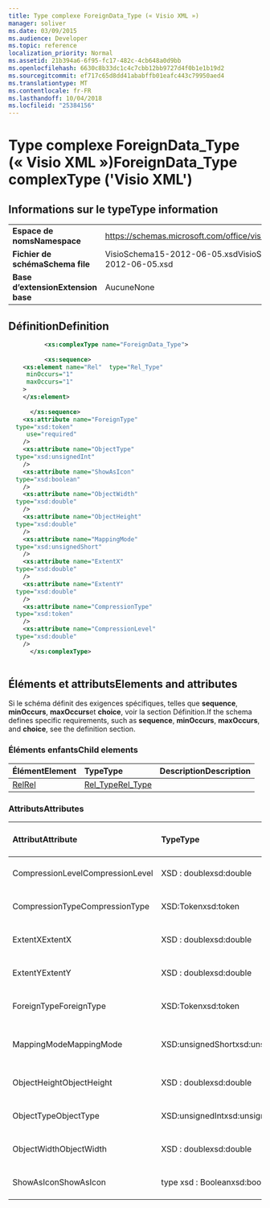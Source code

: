 ```yaml
---
title: Type complexe ForeignData_Type (« Visio XML »)
manager: soliver
ms.date: 03/09/2015
ms.audience: Developer
ms.topic: reference
localization_priority: Normal
ms.assetid: 21b394a6-6f95-fc17-482c-4cb648a0d9bb
ms.openlocfilehash: 6630c8b33dc1c4c7cbb12bb9727d4f0b1e1b19d2
ms.sourcegitcommit: ef717c65d8dd41ababffb01eafc443c79950aed4
ms.translationtype: MT
ms.contentlocale: fr-FR
ms.lasthandoff: 10/04/2018
ms.locfileid: "25384156"
---
```

# <a name="foreigndatatype-complextype-visio-xml"></a><span data-ttu-id="178fb-102">Type complexe ForeignData_Type (« Visio XML »)</span><span class="sxs-lookup"><span data-stu-id="178fb-102">ForeignData_Type complexType ('Visio XML')</span></span>

## <a name="type-information"></a><span data-ttu-id="178fb-103">Informations sur le type</span><span class="sxs-lookup"><span data-stu-id="178fb-103">Type information</span></span>

|||
|:-----|:-----|
|<span data-ttu-id="178fb-104">**Espace de noms**</span><span class="sxs-lookup"><span data-stu-id="178fb-104">**Namespace**</span></span> <br/> |https://schemas.microsoft.com/office/visio/2011/1/core  <br/> |
|<span data-ttu-id="178fb-105">**Fichier de schéma**</span><span class="sxs-lookup"><span data-stu-id="178fb-105">**Schema file**</span></span> <br/> |<span data-ttu-id="178fb-106">VisioSchema15-2012-06-05.xsd</span><span class="sxs-lookup"><span data-stu-id="178fb-106">VisioSchema15-2012-06-05.xsd</span></span>  <br/> |
|<span data-ttu-id="178fb-107">**Base d’extension**</span><span class="sxs-lookup"><span data-stu-id="178fb-107">**Extension base**</span></span> <br/> |<span data-ttu-id="178fb-108">Aucune</span><span class="sxs-lookup"><span data-stu-id="178fb-108">None</span></span>  <br/> |
   
## <a name="definition"></a><span data-ttu-id="178fb-109">Définition</span><span class="sxs-lookup"><span data-stu-id="178fb-109">Definition</span></span>

```XML
          <xs:complexType name="ForeignData_Type">
          
          <xs:sequence>
    <xs:element name="Rel"  type="Rel_Type"
     minOccurs="1"
     maxOccurs="1"
    >
    </xs:element>
    
      </xs:sequence>
    <xs:attribute name="ForeignType"
  type="xsd:token"
     use="required"
    />
    <xs:attribute name="ObjectType"
  type="xsd:unsignedInt"
    />
    <xs:attribute name="ShowAsIcon"
  type="xsd:boolean"
    />
    <xs:attribute name="ObjectWidth"
  type="xsd:double"
    />
    <xs:attribute name="ObjectHeight"
  type="xsd:double"
    />
    <xs:attribute name="MappingMode"
  type="xsd:unsignedShort"
    />
    <xs:attribute name="ExtentX"
  type="xsd:double"
    />
    <xs:attribute name="ExtentY"
  type="xsd:double"
    />
    <xs:attribute name="CompressionType"
  type="xsd:token"
    />
    <xs:attribute name="CompressionLevel"
  type="xsd:double"
    />
      </xs:complexType>
      
```

## <a name="elements-and-attributes"></a><span data-ttu-id="178fb-110">Éléments et attributs</span><span class="sxs-lookup"><span data-stu-id="178fb-110">Elements and attributes</span></span>

<span data-ttu-id="178fb-111">Si le schéma définit des exigences spécifiques, telles que **sequence**, **minOccurs**, **maxOccurs**et **choice**, voir la section Définition.</span><span class="sxs-lookup"><span data-stu-id="178fb-111">If the schema defines specific requirements, such as **sequence**, **minOccurs**, **maxOccurs**, and **choice**, see the definition section.</span></span> 
  
### <a name="child-elements"></a><span data-ttu-id="178fb-112">Éléments enfants</span><span class="sxs-lookup"><span data-stu-id="178fb-112">Child elements</span></span>

|<span data-ttu-id="178fb-113">**Élément**</span><span class="sxs-lookup"><span data-stu-id="178fb-113">**Element**</span></span>|<span data-ttu-id="178fb-114">**Type**</span><span class="sxs-lookup"><span data-stu-id="178fb-114">**Type**</span></span>|<span data-ttu-id="178fb-115">**Description**</span><span class="sxs-lookup"><span data-stu-id="178fb-115">**Description**</span></span>|
|:-----|:-----|:-----|
|[<span data-ttu-id="178fb-116">Rel</span><span class="sxs-lookup"><span data-stu-id="178fb-116">Rel</span></span>](rel-element-foreigndata_type-complextypevisio-xml.md) <br/> |[<span data-ttu-id="178fb-117">Rel_Type</span><span class="sxs-lookup"><span data-stu-id="178fb-117">Rel_Type</span></span>](rel_type-complextypevisio-xml.md) <br/> ||
   
### <a name="attributes"></a><span data-ttu-id="178fb-118">Attributs</span><span class="sxs-lookup"><span data-stu-id="178fb-118">Attributes</span></span>

|<span data-ttu-id="178fb-119">**Attribut**</span><span class="sxs-lookup"><span data-stu-id="178fb-119">**Attribute**</span></span>|<span data-ttu-id="178fb-120">**Type**</span><span class="sxs-lookup"><span data-stu-id="178fb-120">**Type**</span></span>|<span data-ttu-id="178fb-121">**Obligatoire**</span><span class="sxs-lookup"><span data-stu-id="178fb-121">**Required**</span></span>|<span data-ttu-id="178fb-122">**Description**</span><span class="sxs-lookup"><span data-stu-id="178fb-122">**Description**</span></span>|<span data-ttu-id="178fb-123">**Valeurs possibles**</span><span class="sxs-lookup"><span data-stu-id="178fb-123">**Possible values**</span></span>|
|:-----|:-----|:-----|:-----|:-----|
|<span data-ttu-id="178fb-124">CompressionLevel</span><span class="sxs-lookup"><span data-stu-id="178fb-124">CompressionLevel</span></span>  <br/> |<span data-ttu-id="178fb-125">XSD : double</span><span class="sxs-lookup"><span data-stu-id="178fb-125">xsd:double</span></span>  <br/> |<span data-ttu-id="178fb-126">facultatif</span><span class="sxs-lookup"><span data-stu-id="178fb-126">optional</span></span>  <br/> ||<span data-ttu-id="178fb-127">Valeurs du type xsd : double.</span><span class="sxs-lookup"><span data-stu-id="178fb-127">Values of the xsd:double type.</span></span>  <br/> |
|<span data-ttu-id="178fb-128">CompressionType</span><span class="sxs-lookup"><span data-stu-id="178fb-128">CompressionType</span></span>  <br/> |<span data-ttu-id="178fb-129">XSD:Token</span><span class="sxs-lookup"><span data-stu-id="178fb-129">xsd:token</span></span>  <br/> |<span data-ttu-id="178fb-130">facultatif</span><span class="sxs-lookup"><span data-stu-id="178fb-130">optional</span></span>  <br/> ||<span data-ttu-id="178fb-131">Valeurs du type xsd:token.</span><span class="sxs-lookup"><span data-stu-id="178fb-131">Values of the xsd:token type.</span></span>  <br/> |
|<span data-ttu-id="178fb-132">ExtentX</span><span class="sxs-lookup"><span data-stu-id="178fb-132">ExtentX</span></span>  <br/> |<span data-ttu-id="178fb-133">XSD : double</span><span class="sxs-lookup"><span data-stu-id="178fb-133">xsd:double</span></span>  <br/> |<span data-ttu-id="178fb-134">facultatif</span><span class="sxs-lookup"><span data-stu-id="178fb-134">optional</span></span>  <br/> ||<span data-ttu-id="178fb-135">Valeurs du type xsd : double.</span><span class="sxs-lookup"><span data-stu-id="178fb-135">Values of the xsd:double type.</span></span>  <br/> |
|<span data-ttu-id="178fb-136">ExtentY</span><span class="sxs-lookup"><span data-stu-id="178fb-136">ExtentY</span></span>  <br/> |<span data-ttu-id="178fb-137">XSD : double</span><span class="sxs-lookup"><span data-stu-id="178fb-137">xsd:double</span></span>  <br/> |<span data-ttu-id="178fb-138">facultatif</span><span class="sxs-lookup"><span data-stu-id="178fb-138">optional</span></span>  <br/> ||<span data-ttu-id="178fb-139">Valeurs du type xsd : double.</span><span class="sxs-lookup"><span data-stu-id="178fb-139">Values of the xsd:double type.</span></span>  <br/> |
|<span data-ttu-id="178fb-140">ForeignType</span><span class="sxs-lookup"><span data-stu-id="178fb-140">ForeignType</span></span>  <br/> |<span data-ttu-id="178fb-141">XSD:Token</span><span class="sxs-lookup"><span data-stu-id="178fb-141">xsd:token</span></span>  <br/> |<span data-ttu-id="178fb-142">obligatoire</span><span class="sxs-lookup"><span data-stu-id="178fb-142">required</span></span>  <br/> ||<span data-ttu-id="178fb-143">Valeurs du type xsd:token.</span><span class="sxs-lookup"><span data-stu-id="178fb-143">Values of the xsd:token type.</span></span>  <br/> |
|<span data-ttu-id="178fb-144">MappingMode</span><span class="sxs-lookup"><span data-stu-id="178fb-144">MappingMode</span></span>  <br/> |<span data-ttu-id="178fb-145">XSD:unsignedShort</span><span class="sxs-lookup"><span data-stu-id="178fb-145">xsd:unsignedShort</span></span>  <br/> |<span data-ttu-id="178fb-146">facultatif</span><span class="sxs-lookup"><span data-stu-id="178fb-146">optional</span></span>  <br/> ||<span data-ttu-id="178fb-147">Valeurs du type xsd:unsignedShort.</span><span class="sxs-lookup"><span data-stu-id="178fb-147">Values of the xsd:unsignedShort type.</span></span>  <br/> |
|<span data-ttu-id="178fb-148">ObjectHeight</span><span class="sxs-lookup"><span data-stu-id="178fb-148">ObjectHeight</span></span>  <br/> |<span data-ttu-id="178fb-149">XSD : double</span><span class="sxs-lookup"><span data-stu-id="178fb-149">xsd:double</span></span>  <br/> |<span data-ttu-id="178fb-150">facultatif</span><span class="sxs-lookup"><span data-stu-id="178fb-150">optional</span></span>  <br/> ||<span data-ttu-id="178fb-151">Valeurs du type xsd : double.</span><span class="sxs-lookup"><span data-stu-id="178fb-151">Values of the xsd:double type.</span></span>  <br/> |
|<span data-ttu-id="178fb-152">ObjectType</span><span class="sxs-lookup"><span data-stu-id="178fb-152">ObjectType</span></span>  <br/> |<span data-ttu-id="178fb-153">XSD:unsignedInt</span><span class="sxs-lookup"><span data-stu-id="178fb-153">xsd:unsignedInt</span></span>  <br/> |<span data-ttu-id="178fb-154">facultatif</span><span class="sxs-lookup"><span data-stu-id="178fb-154">optional</span></span>  <br/> ||<span data-ttu-id="178fb-155">Valeurs du type xsd:unsignedInt.</span><span class="sxs-lookup"><span data-stu-id="178fb-155">Values of the xsd:unsignedInt type.</span></span>  <br/> |
|<span data-ttu-id="178fb-156">ObjectWidth</span><span class="sxs-lookup"><span data-stu-id="178fb-156">ObjectWidth</span></span>  <br/> |<span data-ttu-id="178fb-157">XSD : double</span><span class="sxs-lookup"><span data-stu-id="178fb-157">xsd:double</span></span>  <br/> |<span data-ttu-id="178fb-158">facultatif</span><span class="sxs-lookup"><span data-stu-id="178fb-158">optional</span></span>  <br/> ||<span data-ttu-id="178fb-159">Valeurs du type xsd : double.</span><span class="sxs-lookup"><span data-stu-id="178fb-159">Values of the xsd:double type.</span></span>  <br/> |
|<span data-ttu-id="178fb-160">ShowAsIcon</span><span class="sxs-lookup"><span data-stu-id="178fb-160">ShowAsIcon</span></span>  <br/> |<span data-ttu-id="178fb-161">type xsd : Boolean</span><span class="sxs-lookup"><span data-stu-id="178fb-161">xsd:boolean</span></span>  <br/> |<span data-ttu-id="178fb-162">facultatif</span><span class="sxs-lookup"><span data-stu-id="178fb-162">optional</span></span>  <br/> ||<span data-ttu-id="178fb-163">Valeurs du type de type xsd : Boolean.</span><span class="sxs-lookup"><span data-stu-id="178fb-163">Values of the xsd:boolean type.</span></span>  <br/> |
   

